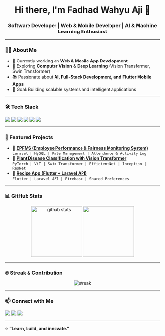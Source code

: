 <h1 align="center">Hi there, I'm Fadhad Wahyu Aji 👋</h1>
<h3 align="center">Software Developer | Web & Mobile Developer | AI & Machine Learning Enthusiast</h3>

---

### 👨‍💻 About Me
- 💼 Currently working on **Web & Mobile App Development**  
- 🔭 Exploring **Computer Vision** & **Deep Learning** (Vision Transformer, Swin Transformer)  
- 📚 Passionate about **AI, Full-Stack Development, and Flutter Mobile Apps**  
- 🎯 Goal: Building scalable systems and intelligent applications  

---

### 🛠 Tech Stack
<p>
  <img src="https://img.shields.io/badge/PHP-777BB4?style=for-the-badge&logo=php&logoColor=white"/>
  <img src="https://img.shields.io/badge/Laravel-FF2D20?style=for-the-badge&logo=laravel&logoColor=white"/>
  <img src="https://img.shields.io/badge/Flutter-02569B?style=for-the-badge&logo=flutter&logoColor=white"/>
  <img src="https://img.shields.io/badge/React%20Native-61DAFB?style=for-the-badge&logo=react&logoColor=black"/>
  <img src="https://img.shields.io/badge/MySQL-4479A1?style=for-the-badge&logo=mysql&logoColor=white"/>
  <img src="https://img.shields.io/badge/PyTorch-EE4C2C?style=for-the-badge&logo=pytorch&logoColor=white"/>
</p>

---

### 🚀 Featured Projects
- 🔹 **[EPFMS (Employee Performance & Fairness Monitoring System)](https://github.com/username/epfms)**  
  `Laravel | MySQL | Role Management | Attendance & Activity Log`
- 🔹 **[Plant Disease Classification with Vision Transformer](https://github.com/username/padi-disease-classification)**  
  `PyTorch | ViT | Swin Transformer | EfficientNet | Inception | ResNet`
- 🔹 **[Recipe App (Flutter + Laravel API)](https://github.com/username/recipe-app)**  
  `Flutter | Laravel API | Firebase | Shared Preferences`

---

### 📊 GitHub Stats
<p align="center">
  <img src="https://github-readme-stats.vercel.app/api?username=username&show_icons=true&theme=tokyonight" alt="github stats" height="165"/>
  <img src="https://github-readme-stats.vercel.app/api/top-langs/?username=username&layout=compact&theme=tokyonight" height="165"/>
</p>

---

### 🔥 Streak & Contribution
<p align="center">
  <img src="https://github-readme-streak-stats.herokuapp.com?user=username&theme=tokyonight" alt="streak"/>
</p>

---

### 📫 Connect with Me
<p>
  <a href="https://linkedin.com/in/username" target="_blank">
    <img src="https://img.shields.io/badge/LinkedIn-0077B5?style=for-the-badge&logo=linkedin&logoColor=white"/>
  </a>
  <a href="mailto:your.email@example.com">
    <img src="https://img.shields.io/badge/Email-D14836?style=for-the-badge&logo=gmail&logoColor=white"/>
  </a>
  <a href="https://username.github.io" target="_blank">
    <img src="https://img.shields.io/badge/Portfolio-000000?style=for-the-badge&logo=github&logoColor=white"/>
  </a>
</p>

---

⭐ **“Learn, build, and innovate.”**  
